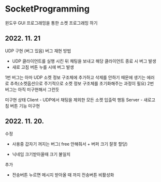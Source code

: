 # SocketProgramming
윈도우 GUI 프로그래밍을 통한 소켓 프로그래밍 하기

## 2022. 11. 21
UDP 구현 (버그 있음)
버그 재현 방법
- UDP 클라이언트를 실행 시킨 뒤 채팅을 보내고 해당 클라이언트 종료 시 버그 발생
- 새로 고침 버튼 누를 시에 버그 발생

1번 버그는 아마 UDP 소켓 정보 구조체에 추가하고 삭제를 안하기 때문에 생기는 에러로 추측(소켓옵션으로 주기적으로 소켓 정보 구조체를 초기화해주는 과정이 필요)
2번 버그는 아직 미구현해서 그런듯

미구현 상태
Client - UDP에서 채팅을 제외한 모든 소켓 입출력 행동
Server - 새로고침 버튼 기능 미구현 
## 2022. 11. 20.
수정
- 사용중 갑자기 꺼지는 버그( free 안해줘서  + 버퍼 크기 잘못 할당)

- 닉네임 크기받아올때 크기 불일치

추가
- 전송버튼 누르면 메시지 받아올 때 까지 전송버튼 비활성화
